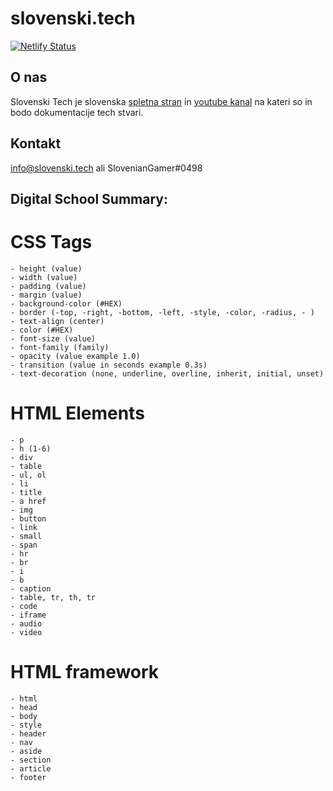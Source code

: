 # slovenski.tech
[![Netlify Status](https://api.netlify.com/api/v1/badges/e311a6b3-6f71-476b-86f9-677a2aeb9e56/deploy-status)](https://app.netlify.com/sites/slovenski/deploys)
## O nas
Slovenski Tech je slovenska [spletna stran](https://slovenski.tech) in [youtube kanal](https://www.youtube.com/channel/UCMCf-Ji9vtPQvNqH3a88Q1A?sub_confirmation=1) na kateri so in bodo dokumentacije tech stvari.
## Kontakt
info@slovenski.tech ali SlovenianGamer#0498

## Digital School Summary:

# CSS Tags
    - height (value)
    - width (value)
    - padding (value)
    - margin (value)
    - background-color (#HEX)
    - border (-top, -right, -bottom, -left, -style, -color, -radius, - )
    - text-align (center)
    - color (#HEX)
    - font-size (value)
    - font-family (family)
    - opacity (value example 1.0)
    - transition (value in seconds example 0.3s)
    - text-decoration (none, underline, overline, inherit, initial, unset)

# HTML Elements
    - p
    - h (1-6)
    - div
    - table
    - ul, ol
    - li
    - title
    - a href
    - img
    - button
    - link
    - small
    - span
    - hr
    - br
    - i
    - b
    - caption
    - table, tr, th, tr
    - code
    - iframe
    - audio
    - video

# HTML framework
    - html
    - head
    - body
    - style
    - header
    - nav
    - aside
    - section
    - article
    - footer
